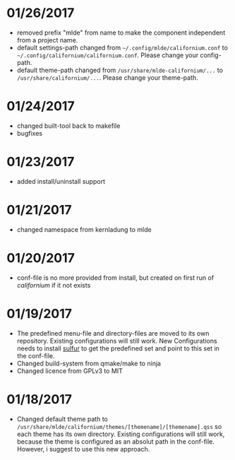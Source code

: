 # 01/26/2017
- removed prefix "mlde" from name to make the component independent from a project name.
- default settings-path changed from `~/.config/mlde/californium.conf` to `~/.config/californium/californium.conf`. Please change your config-path.
- default theme-path changed from `/usr/share/mlde-californium/...` to `/usr/share/californium/...`. Please change your theme-path.

# 01/24/2017
- changed built-tool back to makefile
- bugfixes

# 01/23/2017
- added install/uninstall support

# 01/21/2017
- changed namespace from kernladung to mlde

# 01/20/2017
- conf-file is no more provided from install, but created on first run of *californium* if it not exists

# 01/19/2017
- The predefined menu-file and directory-files are moved to its own repository. Existing configurations will still work. New Configurations needs to install [sulfur](https://github.com/mlde/sulfur) to get the predefined set and point to this set in the conf-file.
- Changed build-system from qmake/make to ninja
- Changed licence from GPLv3 to MIT

# 01/18/2017
- Changed default theme path to `/usr/share/mlde/californium/themes/[themename]/[themename].qss` so each theme has its own directory. Existing configurations will still work, because the theme is configured as an absolut path in the conf-file. However, i suggest to use this new approach.